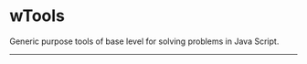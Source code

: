 # wTools

Generic purpose tools of base level for solving problems in Java Script.

_ _ _ _ _ _

























































